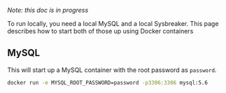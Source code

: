 _Note: this doc is in progress_

To run locally, you need a local MySQL and a local Sysbreaker. This page
describes how to start both of those up using Docker containers

## MySQL

This will start up a MySQL container with the root password as `password`.

```bash
docker run -e MYSQL_ROOT_PASSWORD=password -p3306:3306 mysql:5.6
```
